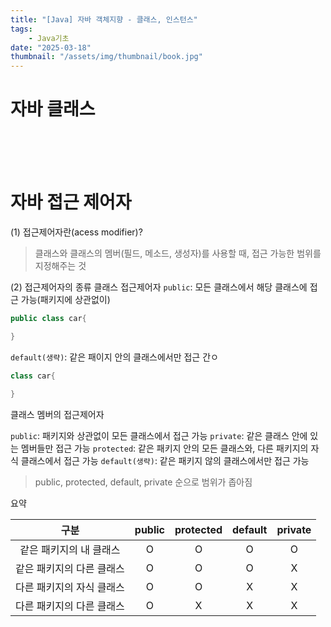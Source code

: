 ```yaml
---
title: "[Java] 자바 객체지향 - 클래스, 인스턴스"
tags:
    - Java기초
date: "2025-03-18"
thumbnail: "/assets/img/thumbnail/book.jpg"
---
```

# **자바 클래스**


<br>
<br>
<br>

# **자바 접근 제어자**

(1) 접근제어자란(acess modifier)?

> 클래스와 클래스의 멤버(필드, 메소드, 생성자)를 사용할 때, 접근 가능한 범위를 지정해주는 것

(2) 접근제어자의 종류
클래스 접근제어자
`public`: 모든 클래스에서 해당 클래스에 접근 가능(패키지에 상관없이)

```java
public class car{

}
```

`default(생략)`: 같은 패이지 안의 클래스에서만 접근 간ㅇ

```java
class car{

}
```

클래스 멤버의 접근제어자

`public`: 패키지와 상관없이 모든 클래스에서 접근 가능
`private`: 같은 클래스 안에 있는 멤버들만 접근 가능
`protected`: 같은 패키지 안의 모든 클래스와, 다른 패키지의 자식 클래스에서 접근 가능
`default(생략)`: 같은 패키지 않의 클래스에서만 접근 가능

> public, protected, default, private 순으로 범위가 좁아짐


요약

|구분|public|protected|default|private|
|:---:|:---:|:---:|:---:|:---:|
|같은 패키지의 내 클래스|O|O|O|O|
|같은 패키지의 다른 클래스|O|O|O|X|
|다른 패키지의 자식 클래스|O|O|X|X|
|다른 패키지의 다른 클래스|O|X|X|X|
